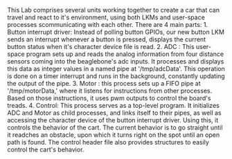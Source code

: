 This Lab comprises several units working together to create a car that can travel and react to it's environment, using both LKMs and user-space processes scommunicating with each other. There are 4 main parts:
	1. Button interrupt driver: Instead of polling button GPIOs, our new button LKM sends an interrupt whenever a button is pressed, displays the current button status when it's character device file is read.
	2. ADC : This user-space program sets up and reads the analog information from four distance sensors coming into the beaglebone's adc inputs. It processes and displays this data as integer values in a named pipe at '/tmp/adcData'. This operation is done on a timer interrupt and runs in the background, constantly updating the output of the pipe.
	3. Motor : this process sets up a FIFO pipe at '/tmp/motorData,' where it listens for instructions from other processes. Based on those instructions, it uses pwm outputs to control the board's treads.
	4. Control: This process serves as a top-level program. It  initializes ADC and Motor as child processes, and links itself to their pipes, as well as accessing the character device of the button interrupt driver. Using this, it controls the behavior of the cart. The current behavior is to go straight until it readches an obstacle, upon which it turns right on the spot until an open path is found. The control header file also provides structures to easily control the cart's behavior. 